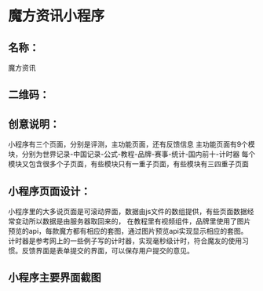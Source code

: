 # 魔方资讯小程序

## 名称：
魔方资讯

## 二维码：



## 创意说明：
小程序有三个页面，分别是评测，主功能页面，还有反馈信息
主功能页面有9个模块，分别为世界记录-中国记录-公式-教程-品牌-赛事-统计-国内前十-计时器
每个模块又包含很多个子页面，有些模块只有一重子页面，有些模块有三四重子页面


## 小程序页面设计：
小程序里的大多说页面是可滚动界面，数据由js文件的数组提供，有些页面数据经常变动所以数据是由服务器取回来的，
在教程里有视频组件，品牌里使用了图片预览的api，每款魔方都有相应的套图，通过图片预览api实现显示相应的套图。
计时器是参考网上的一些例子写的计时器，实现毫秒级计时，符合魔友的使用习惯。反馈界面是表单提交的界面，可以保存用户提交的意见。


## 小程序主要界面截图
